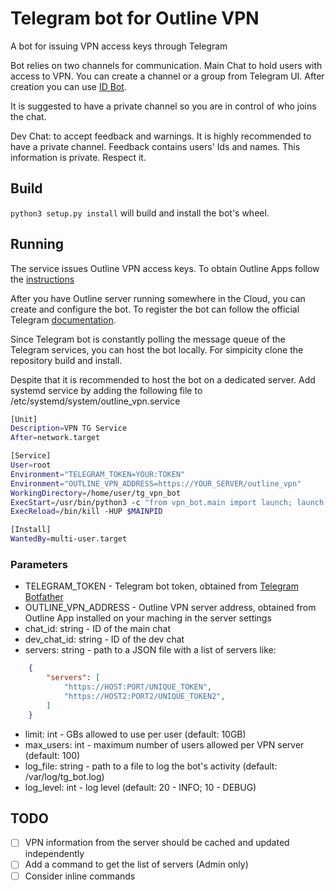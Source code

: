 # Telegram bot for Outline VPN

A bot for issuing VPN access keys through Telegram

Bot relies on two channels for communication.
Main Chat to hold users with access to VPN.
You can create a channel or a group from Telegram UI. After creation you can use [ID Bot](https://t.me/username_to_id_bot).

It is suggested to have a private channel so you are in control of who joins the chat.

Dev Chat: to accept feedback and warnings. It is highly recommended to have a private channel. Feedback contains users' Ids and names. This information is private. Respect it.

## Build

`python3 setup.py install` will build and install the bot's wheel.

## Running

The service issues Outline VPN access keys.
To obtain Outline Apps follow the [instructions](https://getoutline.org/get-started/)

After you have Outline server running somewhere in the Cloud, you can create and configure the bot.
To register the bot can follow the official Telegram [documentation](https://core.telegram.org/bots#3-how-do-i-create-a-bot).

Since Telegram bot is constantly polling the message queue of the Telegram services, you can host the bot locally.
For simpicity clone the repository build and install.

Despite that it is recommended to host the bot on a dedicated server.
Add systemd service by adding the following file to /etc/systemd/system/outline_vpn.service

```bash
[Unit]
Description=VPN TG Service
After=network.target

[Service]
User=root
Environment="TELEGRAM_TOKEN=YOUR:TOKEN"
Environment="OUTLINE_VPN_ADDRESS=https://YOUR_SERVER/outline_vpn"
WorkingDirectory=/home/user/tg_vpn_bot
ExecStart=/usr/bin/python3 -c "from vpn_bot.main import launch; launch()" --chat_id=MAIN_CHAT_ID --dev_chat_id=DEV_CHAT_ID --limit=LIMIT --servers=SERVERS
ExecReload=/bin/kill -HUP $MAINPID

[Install]
WantedBy=multi-user.target
```

### Parameters

- TELEGRAM_TOKEN - Telegram bot token, obtained from [Telegram Botfather](https://t.me/botfather)
- OUTLINE_VPN_ADDRESS - Outline VPN server address, obtained from Outline App installed on your maching in the server settings
- chat_id: string - ID of the main chat
- dev_chat_id: string - ID of the dev chat
- servers: string - path to a JSON file with a list of servers like:

```json
    {
        "servers": [
            "https://HOST:PORT/UNIQUE_TOKEN",
            "https://HOST2:PORT2/UNIQUE_TOKEN2",
        ]
    }
```

- limit: int - GBs allowed to use per user (default: 10GB)
- max_users: int - maximum number of users allowed per VPN server (default: 100)
- log_file: string - path to a file to log the bot's activity (default: /var/log/tg_bot.log)
- log_level: int - log level (default: 20 - INFO; 10 - DEBUG)

## TODO

- [ ] VPN information from the server should be cached and updated independently
- [ ] Add a command to get the list of servers (Admin only)
- [ ] Consider inline commands
